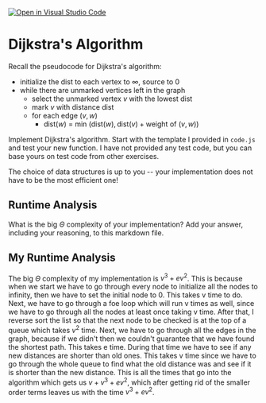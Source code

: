 [![Open in Visual Studio Code](https://classroom.github.com/assets/open-in-vscode-718a45dd9cf7e7f842a935f5ebbe5719a5e09af4491e668f4dbf3b35d5cca122.svg)](https://classroom.github.com/online_ide?assignment_repo_id=12743052&assignment_repo_type=AssignmentRepo)
# Dijkstra's Algorithm

Recall the pseudocode for Dijkstra's algorithm:
- initialize the dist to each vertex to $\infty$, source to 0
- while there are unmarked vertices left in the graph
    - select the unmarked vertex $v$ with the lowest dist
    - mark $v$ with distance dist
    - for each edge $(v,w)$
        - dist($w$) = min $\left(\textrm{dist}(w), \textrm{dist}(v) + \textrm{weight of }(v, w)\right)$

Implement Dijkstra's algorithm. Start with the template I provided in `code.js`
and test your new function. I have not provided any test code, but you can base
yours on test code from other exercises.

The choice of data structures is up to you -- your implementation does not have
to be the most efficient one!

## Runtime Analysis

What is the big $\Theta$ complexity of your implementation? Add your
answer, including your reasoning, to this markdown file.

## My Runtime Analysis
The big $\Theta$ complexity of my implementation is $v^3+ev^2$. This is because 
when we start we have to go through every node to initialize all the nodes to 
infinity, then we have to set the initial node to 0. This takes v time to do.
Next, we have to go through a foe loop which will run v times as well, since we
have to go through all the nodes at least once taking v time. After that, I 
reverse sort the list so that the next node to be checked is at the top of a queue
which takes $v^2$ time. Next, we have to go through all the edges in the graph,
because if we didn't then we couldn't guarantee that we have found the shortest path.
This takes e time. During that time we have to see if any new distances are shorter 
than old ones. This takes v time since we have to go through the whole
queue to find what the old distance was and see if it is shorter than the new distance.
This is all the times that go into the algorithm which gets us $v+v^3+ev^2$, which 
after getting rid of the smaller order terms leaves us with the time $v^3+ev^2$.

